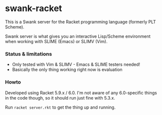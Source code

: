 swank-racket
============

This is a Swank server for the Racket programming language (formerly PLT Scheme).

Swank server is what gives you an interactive Lisp/Scheme environment when working with SLIME (Emacs) or SLIMV (Vim).

### Status & limitations

- Only tested with Vim & SLIMV - Emacs & SLIME testers needed!
- Basically the only thing working right now is evaluation

### Howto

Developed using Racket 5.9.x / 6.0. I'm not aware of any 6.0-specific things in the code though, so it should run just fine with 5.3.x. 

Run `racket server.rkt` to get the thing up and running.